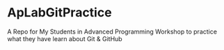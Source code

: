 # ApLabGitPractice
A Repo for My Students in Advanced Programming Workshop to practice what they have learn about Git &amp; GitHub  
